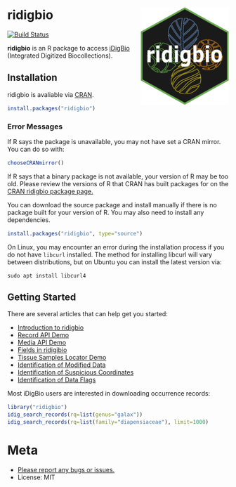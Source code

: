 # ridigbio <img src="man/figures/ridigbioLogo4.png" align="right" alt="" width="200">

[![Build Status](https://api.travis-ci.com/iDigBio/ridigbio.svg?branch=master)](https://app.travis-ci.com/github/iDigBio/ridigbio)


**ridigbio** is an R package to access [iDigBio](https://www.idigbio.org/) (Integrated Digitized Biocollections). 

## Installation

ridigbio is avaliable via [CRAN](https://cran.r-project.org/). 

```r
install.packages("ridigbio")
```

### Error Messages 	

If R says the package is unavailable, you may not have set a CRAN mirror. You can do so with:

```r
chooseCRANmirror()
```

If R says that a binary package is not available, your version of R may be too old. Please 
review the versions of R that CRAN has built packages for on the [CRAN ridigbio package page.]( https://cran.r-project.org/package=ridigbio)

You can download the source package and install manually if there is no package built for 
your version of R. You may also need to install any dependencies.

```r
install.packages("ridigbio", type="source")
```

On Linux, you may encounter an error during the installation process if you do not have `libcurl` installed. The method for installing libcurl will vary between distributions, but on Ubuntu you can install the latest version via:

```
sudo apt install libcurl4
```
    
## Getting Started
There are several articles that can help get you started:

* [Introduction to ridigbio](http://idigbio.github.io/ridigbio/articles/BasicUsage.html)
* [Record API Demo](http://idigbio.github.io/ridigbio/articles/RecordAPIDemo.html)
* [Media API Demo](http://idigbio.github.io/ridigbio/articles/MediaAPIDemo.html)
* [Fields in ridigibio](http://idigbio.github.io/ridigbio/articles/Fields.html)
* [Tissue Samples Locator Demo](http://idigbio.github.io/ridigbio/articles/FindTissue.html)
* [Identification of Modified Data](http://idigbio.github.io/ridigbio/articles/ModifiedDataID.html)
* [Identification of Suspicious Coordinates](http://idigbio.github.io/ridigbio/articles/BadCoordinateID.html)
* [Identification of Data Flags](http://idigbio.github.io/ridigbio/articles/IDDataFlags.html)


Most iDigBio users are interested in downloading occurrence records:

```r
library("ridigbio")
idig_search_records(rq=list(genus="galax"))
idig_search_records(rq=list(family="diapensiaceae"), limit=1000)
```

# Meta

* [Please report any bugs or issues.](https://github.com/iDigBio/ridigbio/issues)
* License: MIT
